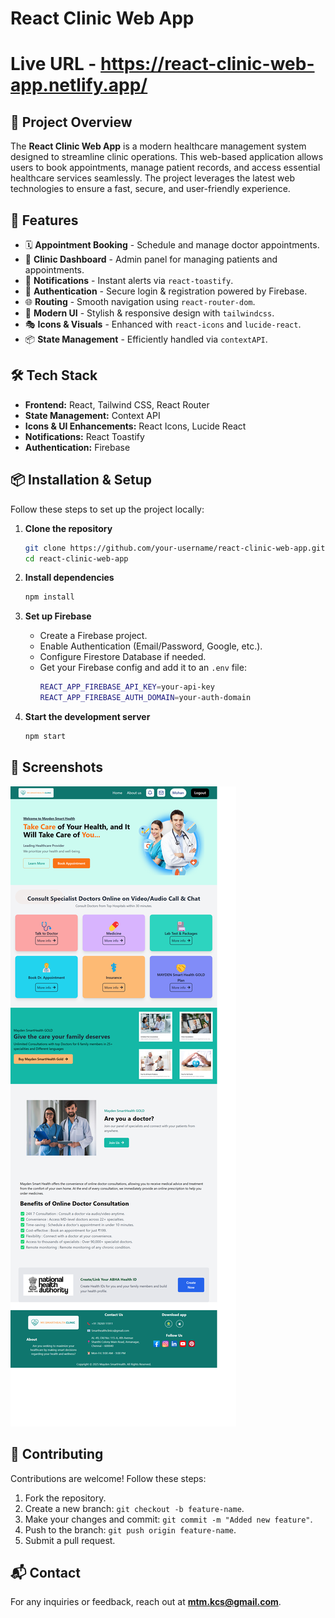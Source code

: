 # React Clinic Web App

# Live URL - https://react-clinic-web-app.netlify.app/

## 🏥 Project Overview
The **React Clinic Web App** is a modern healthcare management system designed to streamline clinic operations. This web-based application allows users to book appointments, manage patient records, and access essential healthcare services seamlessly. The project leverages the latest web technologies to ensure a fast, secure, and user-friendly experience.

## 🚀 Features
- 🗓️ **Appointment Booking** - Schedule and manage doctor appointments.
- 🏥 **Clinic Dashboard** - Admin panel for managing patients and appointments.
- 🔔 **Notifications** - Instant alerts via `react-toastify`.
- 🔐 **Authentication** - Secure login & registration powered by Firebase.
- 🌐 **Routing** - Smooth navigation using `react-router-dom`.
- 🎨 **Modern UI** - Stylish & responsive design with `tailwindcss`.
- 🎭 **Icons & Visuals** - Enhanced with `react-icons` and `lucide-react`.
- 📦 **State Management** - Efficiently handled via `contextAPI`.

## 🛠️ Tech Stack
- **Frontend:** React, Tailwind CSS, React Router
- **State Management:** Context API
- **Icons & UI Enhancements:** React Icons, Lucide React
- **Notifications:** React Toastify
- **Authentication:** Firebase

## 📦 Installation & Setup
Follow these steps to set up the project locally:

1. **Clone the repository**
   ```sh
   git clone https://github.com/your-username/react-clinic-web-app.git
   cd react-clinic-web-app
   ```

2. **Install dependencies**
   ```sh
   npm install
   ```

3. **Set up Firebase**
   - Create a Firebase project.
   - Enable Authentication (Email/Password, Google, etc.).
   - Configure Firestore Database if needed.
   - Get your Firebase config and add it to an `.env` file:
     ```sh
     REACT_APP_FIREBASE_API_KEY=your-api-key
     REACT_APP_FIREBASE_AUTH_DOMAIN=your-auth-domain
     ```

4. **Start the development server**
   ```sh
   npm start
   ```

## 📸 Screenshots
![Screenshot](https://github.com/mohan7401647399/React_clinic/blob/main/src/Assets/homepage.png)

## 🤝 Contributing
Contributions are welcome! Follow these steps:
1. Fork the repository.
2. Create a new branch: `git checkout -b feature-name`.
3. Make your changes and commit: `git commit -m "Added new feature"`.
4. Push to the branch: `git push origin feature-name`.
5. Submit a pull request.

## 📬 Contact
For any inquiries or feedback, reach out at **mtm.kcs@gmail.com**.
